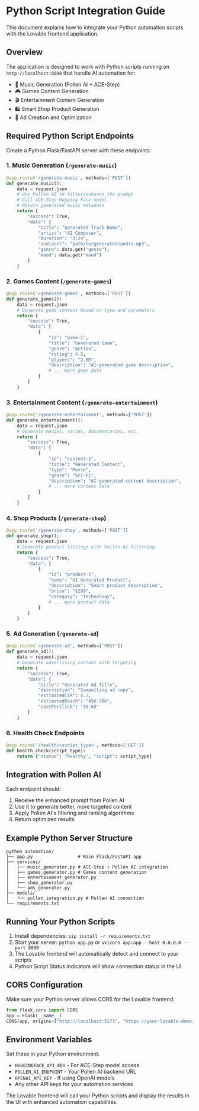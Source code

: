 
# Python Script Integration Guide

This document explains how to integrate your Python automation scripts with the Lovable frontend application.

## Overview

The application is designed to work with Python scripts running on `http://localhost:8000` that handle AI automation for:
- 🎵 Music Generation (Pollen AI + ACE-Step)
- 🎮 Games Content Generation
- 🎬 Entertainment Content Generation  
- 🛍️ Smart Shop Product Generation
- 📢 Ad Creation and Optimization

## Required Python Script Endpoints

Create a Python Flask/FastAPI server with these endpoints:

### 1. Music Generation (`/generate-music`)
```python
@app.route('/generate-music', methods=['POST'])
def generate_music():
    data = request.json
    # Use Pollen AI to filter/enhance the prompt
    # Call ACE-Step Hugging Face model
    # Return generated music metadata
    return {
        "success": True,
        "data": {
            "title": "Generated Track Name",
            "artist": "AI Composer",
            "duration": "3:24",
            "audioUrl": "path/to/generated/audio.mp3",
            "genre": data.get("genre"),
            "mood": data.get("mood")
        }
    }
```

### 2. Games Content (`/generate-games`)
```python
@app.route('/generate-games', methods=['POST'])
def generate_games():
    data = request.json
    # Generate game content based on type and parameters
    return {
        "success": True,
        "data": [
            {
                "id": "game-1",
                "title": "Generated Game",
                "genre": "Action",
                "rating": 4.5,
                "players": "2.5M",
                "description": "AI-generated game description",
                # ... more game data
            }
        ]
    }
```

### 3. Entertainment Content (`/generate-entertainment`)
```python
@app.route('/generate-entertainment', methods=['POST'])
def generate_entertainment():
    data = request.json
    # Generate movies, series, documentaries, etc.
    return {
        "success": True,
        "data": [
            {
                "id": "content-1",
                "title": "Generated Content",
                "type": "Movie",
                "genre": "Sci-Fi",
                "description": "AI-generated content description",
                # ... more content data
            }
        ]
    }
```

### 4. Shop Products (`/generate-shop`)
```python
@app.route('/generate-shop', methods=['POST'])
def generate_shop():
    data = request.json
    # Generate product listings with Pollen AI filtering
    return {
        "success": True,
        "data": [
            {
                "id": "product-1",
                "name": "AI-Generated Product",
                "description": "Smart product description",
                "price": "$299",
                "category": "Technology",
                # ... more product data
            }
        ]
    }
```

### 5. Ad Generation (`/generate-ad`)
```python
@app.route('/generate-ad', methods=['POST'])
def generate_ad():
    data = request.json
    # Generate advertising content with targeting
    return {
        "success": True,
        "data": {
            "title": "Generated Ad Title",
            "description": "Compelling ad copy",
            "estimatedCTR": 4.2,
            "estimatedReach": "45K-78K",
            "costPerClick": "$0.65"
        }
    }
```

### 6. Health Check Endpoints
```python
@app.route('/health/<script_type>', methods=['GET'])
def health_check(script_type):
    return {"status": "healthy", "script": script_type}
```

## Integration with Pollen AI

Each endpoint should:
1. Receive the enhanced prompt from Pollen AI
2. Use it to generate better, more targeted content
3. Apply Pollen AI's filtering and ranking algorithms
4. Return optimized results

## Example Python Server Structure

```
python_automation/
├── app.py                 # Main Flask/FastAPI app
├── services/
│   ├── music_generator.py # ACE-Step + Pollen AI integration
│   ├── games_generator.py # Games content generation
│   ├── entertainment_generator.py
│   ├── shop_generator.py
│   └── ads_generator.py
├── models/
│   └── pollen_integration.py # Pollen AI connection
└── requirements.txt
```

## Running Your Python Scripts

1. Install dependencies: `pip install -r requirements.txt`
2. Start your server: `python app.py` or `uvicorn app:app --host 0.0.0.0 --port 8000`
3. The Lovable frontend will automatically detect and connect to your scripts
4. Python Script Status indicators will show connection status in the UI

## CORS Configuration

Make sure your Python server allows CORS for the Lovable frontend:

```python
from flask_cors import CORS
app = Flask(__name__)
CORS(app, origins=["http://localhost:5173", "https://your-lovable-domain.app"])
```

## Environment Variables

Set these in your Python environment:
- `HUGGINGFACE_API_KEY` - For ACE-Step model access
- `POLLEN_AI_ENDPOINT` - Your Pollen AI backend URL
- `OPENAI_API_KEY` - If using OpenAI models
- Any other API keys for your automation services

The Lovable frontend will call your Python scripts and display the results in the UI with enhanced automation capabilities.
